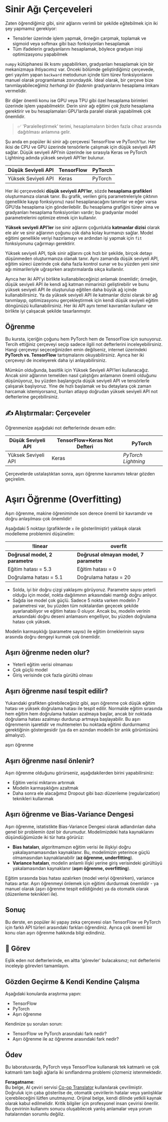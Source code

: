 <!--
CO_OP_TRANSLATOR_METADATA:
{
  "original_hash": "b5466bcedc3c75aa35476270362f626a",
  "translation_date": "2025-07-09T16:31:36+00:00",
  "source_file": "15-rag-and-vector-databases/data/frameworks.md",
  "language_code": "tr"
}
-->
# Sinir Ağı Çerçeveleri

Zaten öğrendiğimiz gibi, sinir ağlarını verimli bir şekilde eğitebilmek için iki şey yapmamız gerekiyor:

* Tensörler üzerinde işlem yapmak, örneğin çarpmak, toplamak ve sigmoid veya softmax gibi bazı fonksiyonları hesaplamak
* Tüm ifadelerin gradyanlarını hesaplamak, böylece gradyan inişi optimizasyonu yapabilmek

`numpy` kütüphanesi ilk kısmı yapabilirken, gradyanları hesaplamak için bir mekanizmaya ihtiyacımız var. Önceki bölümde geliştirdiğimiz çerçevede, geri yayılım yapan `backward` metodunun içinde tüm türev fonksiyonlarını manuel olarak programlamak zorundaydık. İdeal olarak, bir çerçeve bize tanımlayabileceğimiz *herhangi bir ifadenin* gradyanlarını hesaplama imkanı vermelidir.

Bir diğer önemli konu ise GPU veya TPU gibi özel hesaplama birimleri üzerinde işlem yapabilmektir. Derin sinir ağı eğitimi *çok fazla* hesaplama gerektirir ve bu hesaplamaları GPU’larda paralel olarak yapabilmek çok önemlidir.

> ✅ 'Paralelleştirmek' terimi, hesaplamaların birden fazla cihaz arasında dağıtılması anlamına gelir.

Şu anda en popüler iki sinir ağı çerçevesi TensorFlow ve PyTorch’tur. Her ikisi de CPU ve GPU üzerinde tensörlerle çalışmak için düşük seviyeli API sağlar. Düşük seviyeli API’nin üzerinde ise sırasıyla Keras ve PyTorch Lightning adında yüksek seviyeli API’ler bulunur.

Düşük Seviyeli API | TensorFlow | PyTorch
------------------|------------|---------
Yüksek Seviyeli API | Keras | PyTorch

Her iki çerçevedeki **düşük seviyeli API’ler**, sözde **hesaplama grafikleri** oluşturmanıza olanak tanır. Bu grafik, verilen giriş parametreleriyle çıktının (genellikle kayıp fonksiyonu) nasıl hesaplanacağını tanımlar ve eğer varsa GPU’da hesaplama için gönderilebilir. Bu hesaplama grafiğini türev alma ve gradyanları hesaplama fonksiyonları vardır; bu gradyanlar model parametrelerini optimize etmek için kullanılır.

**Yüksek seviyeli API’ler** ise sinir ağlarını çoğunlukla **katmanlar dizisi** olarak ele alır ve sinir ağlarının çoğunu çok daha kolay kurmanızı sağlar. Model eğitimi genellikle veriyi hazırlamayı ve ardından işi yapmak için `fit` fonksiyonunu çağırmayı gerektirir.

Yüksek seviyeli API, tipik sinir ağlarını çok hızlı bir şekilde, birçok detayı düşünmeden oluşturmanıza olanak tanır. Aynı zamanda düşük seviyeli API, eğitim süreci üzerinde çok daha fazla kontrol sunar ve bu yüzden yeni sinir ağı mimarileriyle uğraşırken araştırmalarda sıkça kullanılır.

Ayrıca her iki API’yi birlikte kullanabileceğinizi anlamak önemlidir; örneğin, düşük seviyeli API ile kendi ağ katman mimarinizi geliştirebilir ve bunu yüksek seviyeli API ile oluşturulup eğitilen daha büyük ağ içinde kullanabilirsiniz. Ya da yüksek seviyeli API ile katmanlar dizisi olarak bir ağ tanımlayıp, optimizasyonu gerçekleştirmek için kendi düşük seviyeli eğitim döngünüzü kullanabilirsiniz. Her iki API aynı temel kavramları kullanır ve birlikte iyi çalışacak şekilde tasarlanmıştır.

## Öğrenme

Bu kursta, içeriğin çoğunu hem PyTorch hem de TensorFlow için sunuyoruz. Tercih ettiğiniz çerçeveyi seçip sadece ilgili not defterlerini inceleyebilirsiniz. Hangi çerçeveyi seçeceğinizden emin değilseniz, internet üzerindeki **PyTorch vs. TensorFlow** tartışmalarını okuyabilirsiniz. Ayrıca her iki çerçeveyi de inceleyerek daha iyi anlayabilirsiniz.

Mümkün olduğunda, basitlik için Yüksek Seviyeli API’leri kullanacağız. Ancak sinir ağlarının temelden nasıl çalıştığını anlamanın önemli olduğunu düşünüyoruz, bu yüzden başlangıçta düşük seviyeli API ve tensörlerle çalışarak başlıyoruz. Yine de hızlı başlamak ve bu detaylara çok zaman harcamak istemiyorsanız, bunları atlayıp doğrudan yüksek seviyeli API not defterlerine geçebilirsiniz.

## ✍️ Alıştırmalar: Çerçeveler

Öğrenmenize aşağıdaki not defterlerinde devam edin:

Düşük Seviyeli API | TensorFlow+Keras Not Defteri | PyTorch
-------------------|------------------------------|---------
Yüksek Seviyeli API | Keras | *PyTorch Lightning*

Çerçevelerde ustalaştıktan sonra, aşırı öğrenme kavramını tekrar gözden geçirelim.

# Aşırı Öğrenme (Overfitting)

Aşırı öğrenme, makine öğreniminde son derece önemli bir kavramdır ve doğru anlaşılması çok önemlidir!

Aşağıdaki 5 noktayı (grafiklerde `x` ile gösterilmiştir) yaklaşık olarak modelleme problemini düşünelim:

!linear | overfit
-------------------------|--------------------------
**Doğrusal model, 2 parametre** | **Doğrusal olmayan model, 7 parametre**
Eğitim hatası = 5.3 | Eğitim hatası = 0
Doğrulama hatası = 5.1 | Doğrulama hatası = 20

* Solda, iyi bir doğru çizgi yaklaşımı görüyoruz. Parametre sayısı yeterli olduğu için model, nokta dağılımının arkasındaki mantığı doğru anlıyor.
* Sağda ise model çok güçlü. Sadece 5 nokta varken modelin 7 parametresi var, bu yüzden tüm noktalardan geçecek şekilde ayarlanabiliyor ve eğitim hatası 0 oluyor. Ancak bu, modelin verinin arkasındaki doğru deseni anlamasını engelliyor, bu yüzden doğrulama hatası çok yüksek.

Modelin karmaşıklığı (parametre sayısı) ile eğitim örneklerinin sayısı arasında doğru dengeyi kurmak çok önemlidir.

## Aşırı öğrenme neden olur?

  * Yeterli eğitim verisi olmaması
  * Çok güçlü model
  * Giriş verisinde çok fazla gürültü olması

## Aşırı öğrenme nasıl tespit edilir?

Yukarıdaki grafikten görebileceğiniz gibi, aşırı öğrenme çok düşük eğitim hatası ve yüksek doğrulama hatası ile tespit edilir. Normalde eğitim sırasında hem eğitim hem doğrulama hataları azalmaya başlar, ancak bir noktada doğrulama hatası azalmayı durdurup artmaya başlayabilir. Bu aşırı öğrenmenin işaretidir ve muhtemelen bu noktada eğitimi durdurmamız gerektiğinin göstergesidir (ya da en azından modelin bir anlık görüntüsünü almalıyız).

aşırı öğrenme

## Aşırı öğrenme nasıl önlenir?

Aşırı öğrenme olduğunu görürseniz, aşağıdakilerden birini yapabilirsiniz:

 * Eğitim verisi miktarını artırmak
 * Modelin karmaşıklığını azaltmak
 * Daha sonra ele alacağımız Dropout gibi bazı düzenleme (regularization) teknikleri kullanmak

## Aşırı öğrenme ve Bias-Variance Dengesi

Aşırı öğrenme, istatistikte Bias-Variance Dengesi olarak adlandırılan daha genel bir problemin özel bir durumudur. Modelimizdeki hata kaynaklarını düşündüğümüzde iki tür hata görürüz:

* **Bias hataları**, algoritmamızın eğitim verisi ile ilişkiyi doğru yakalayamamasından kaynaklanır. Bu, modelimizin yeterince güçlü olmamasından kaynaklanabilir (**az öğrenme, underfitting**).
* **Variance hataları**, modelin anlamlı ilişki yerine giriş verisindeki gürültüyü yakalamasından kaynaklanır (**aşırı öğrenme, overfitting**).

Eğitim sırasında bias hatası azalırken (model veriyi öğrenirken), variance hatası artar. Aşırı öğrenmeyi önlemek için eğitimi durdurmak önemlidir - ya manuel olarak (aşırı öğrenme tespit edildiğinde) ya da otomatik olarak (düzenleme teknikleri ile).

## Sonuç

Bu derste, en popüler iki yapay zeka çerçevesi olan TensorFlow ve PyTorch için farklı API türleri arasındaki farkları öğrendiniz. Ayrıca çok önemli bir konu olan aşırı öğrenme hakkında bilgi edindiniz.

## 🚀 Görev

Eşlik eden not defterlerinde, en altta 'görevler' bulacaksınız; not defterlerini inceleyip görevleri tamamlayın.

## Gözden Geçirme & Kendi Kendine Çalışma

Aşağıdaki konularda araştırma yapın:

- TensorFlow
- PyTorch
- Aşırı öğrenme

Kendinize şu soruları sorun:

- TensorFlow ve PyTorch arasındaki fark nedir?
- Aşırı öğrenme ile az öğrenme arasındaki fark nedir?

## Ödev

Bu laboratuvarda, PyTorch veya TensorFlow kullanarak tek katmanlı ve çok katmanlı tam bağlı ağlarla iki sınıflandırma problemi çözmeniz istenmektedir.

**Feragatname**:  
Bu belge, AI çeviri servisi [Co-op Translator](https://github.com/Azure/co-op-translator) kullanılarak çevrilmiştir. Doğruluk için çaba gösterilse de, otomatik çevirilerin hatalar veya yanlışlıklar içerebileceğini lütfen unutmayınız. Orijinal belge, kendi dilinde yetkili kaynak olarak kabul edilmelidir. Kritik bilgiler için profesyonel insan çevirisi önerilir. Bu çevirinin kullanımı sonucu oluşabilecek yanlış anlamalar veya yorum hatalarından sorumlu değiliz.